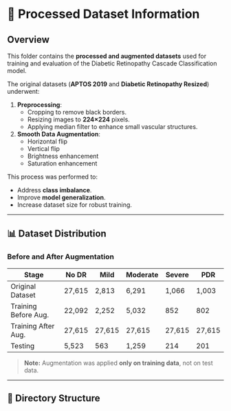 # 📂 Processed Dataset Information

## Overview
This folder contains the **processed and augmented datasets** used for training and evaluation of the Diabetic Retinopathy Cascade Classification model.

The original datasets (**APTOS 2019** and **Diabetic Retinopathy Resized**) underwent:
1. **Preprocessing**:
   - Cropping to remove black borders.
   - Resizing images to **224×224** pixels.
   - Applying median filter to enhance small vascular structures.
2. **Smooth Data Augmentation**:
   - Horizontal flip
   - Vertical flip
   - Brightness enhancement
   - Saturation enhancement

This process was performed to:
- Address **class imbalance**.
- Improve **model generalization**.
- Increase dataset size for robust training.

---

## 📊 Dataset Distribution

### **Before and After Augmentation**

| Stage                | No DR  | Mild  | Moderate | Severe | PDR    |
|----------------------|--------|-------|----------|--------|--------|
| Original Dataset     | 27,615 | 2,813 | 6,291    | 1,066  | 1,003  |
| Training Before Aug. | 22,092 | 2,252 | 5,032    | 852    | 802    |
| Training After Aug.  | 27,615 | 27,615| 27,615   | 27,615 | 27,615 |
| Testing              | 5,523  | 563   | 1,259    | 214    | 201    |

> **Note:** Augmentation was applied **only on training data**, not on test data.

---

## 📂 Directory Structure
